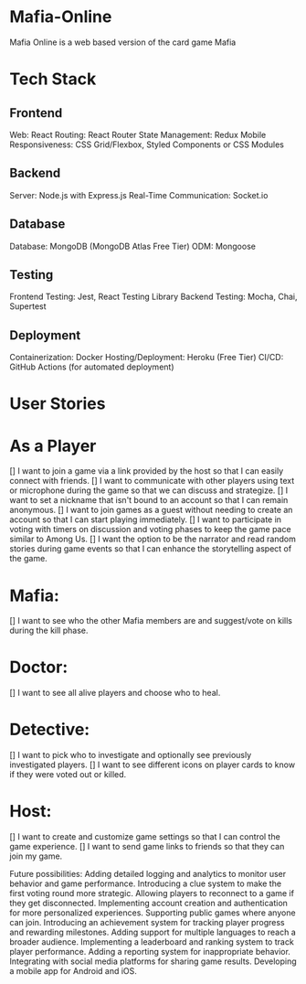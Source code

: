 # Mafia-Online
Mafia Online is a web based version of the card game Mafia

# Tech Stack
## Frontend
Web: React
Routing: React Router
State Management: Redux
Mobile Responsiveness: CSS Grid/Flexbox, Styled Components or CSS Modules

## Backend
Server: Node.js with Express.js
Real-Time Communication: Socket.io

## Database
Database: MongoDB (MongoDB Atlas Free Tier)
ODM: Mongoose

## Testing
Frontend Testing: Jest, React Testing Library
Backend Testing: Mocha, Chai, Supertest

## Deployment
Containerization: Docker
Hosting/Deployment: Heroku (Free Tier)
CI/CD: GitHub Actions (for automated deployment)

# User Stories

# As a Player
[] I want to join a game via a link provided by the host so that I can easily connect with friends.
[] I want to communicate with other players using text or microphone during the game so that we can discuss and strategize.
[] I want to set a nickname that isn't bound to an account so that I can remain anonymous.
[] I want to join games as a guest without needing to create an account so that I can start playing immediately.
[] I want to participate in voting with timers on discussion and voting phases to keep the game pace similar to Among Us.
[] I want the option to be the narrator and read random stories during game events so that I can enhance the storytelling aspect of the game.

# Mafia:
[] I want to see who the other Mafia members are and suggest/vote on kills during the kill phase.

# Doctor:
[] I want to see all alive players and choose who to heal.

# Detective:
[] I want to pick who to investigate and optionally see previously investigated players.
[] I want to see different icons on player cards to know if they were voted out or killed.

# Host:
[] I want to create and customize game settings so that I can control the game experience.
[] I want to send game links to friends so that they can join my game.


Future possibilities:
Adding detailed logging and analytics to monitor user behavior and game performance.
Introducing a clue system to make the first voting round more strategic.
Allowing players to reconnect to a game if they get disconnected.
Implementing account creation and authentication for more personalized experiences.
Supporting public games where anyone can join.
Introducing an achievement system for tracking player progress and rewarding milestones.
Adding support for multiple languages to reach a broader audience.
Implementing a leaderboard and ranking system to track player performance.
Adding a reporting system for inappropriate behavior.
Integrating with social media platforms for sharing game results.
Developing a mobile app for Android and iOS.

